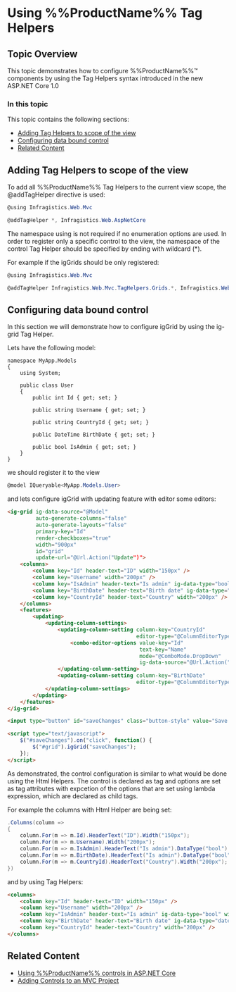 <!--
|metadata|
{
    "fileName": "tag-helpers",
    "controlName": "",
    "tags": ["ASP.NET MVC","Getting Started", "TagHelpers"]
}
|metadata|
-->

# Using %%ProductName%% Tag Helpers

## Topic Overview

This topic demonstrates how to configure %%ProductName%%™ components by using the Tag Helpers syntax introduced in the new ASP.NET Core 1.0

### In this topic

This topic contains the following sections:

-   [Adding Tag Helpers to scope of the view](#addtaghelper)
-   [Configuring data bound control](#control-configuration)
-   [Related Content](#related)

## <a id="addtaghelper"></a> Adding Tag Helpers to scope of the view

To add all %%ProductName%% Tag Helpers to the current view scope, the @addTagHelper directive is used:

```csharp
@using Infragistics.Web.Mvc

@addTagHelper *, Infragistics.Web.AspNetCore
```

The namespace using is not required if no enumeration options are used. 
In order to register only a specific control to the view, the namespace of the control Tag Helper should be specified by ending with wildcard (*).

For example if the igGrids should be only registered:

```csharp
@using Infragistics.Web.Mvc

@addTagHelper Infragistics.Web.Mvc.TagHelpers.Grids.*, Infragistics.Web.AspNetCore
```

## <a id="control-configuration"></a> Configuring data bound control

In this section we will demonstrate how to configure igGrid by using the ig-grid Tag Helper.

Lets have the following model:

```
namespace MyApp.Models
{
    using System;
 
    public class User
    {
        public int Id { get; set; }

        public string Username { get; set; }

        public string CountryId { get; set; }

        public DateTime BirthDate { get; set; }

        public bool IsAdmin { get; set; }
    }
}
```
we should register it to the view

```csharp
@model IQueryable<MyApp.Models.User>
```

and lets configure igGrid with updating feature with editor some editors:

```html
<ig-grid ig-data-source="@Model"
         auto-generate-columns="false"
         auto-generate-layouts="false"
         primary-key="Id"
         render-checkboxes="true" 
         width="900px"
         id="grid"
         update-url="@Url.Action("Update")">
	<columns>
		<column key="Id" header-text="ID" width="150px" />
		<column key="Username" width="200px" />
		<column key="IsAdmin" header-text="Is аdmin" ig-data-type="bool" width="200px" />
		<column key="BirthDate" header-text="Birth date" ig-data-type="date" width="100px" />
		<column key="CountryId" header-text="Country" width="200px" />
	</columns>
    <features>
        <updating>
            <updating-column-settings>
                <updating-column-setting column-key="CountryId" 
                                         editor-type="@ColumnEditorType.Combo">
                    <combo-editor-options value-key="Id"
                                          text-key="Name"
                                          mode="@ComboMode.DropDown"
                                          ig-data-source="@Url.Action("Countries")" />
                </updating-column-setting>
                <updating-column-setting column-key="BirthDate"
                                         editor-type="@ColumnEditorType.DatePicker" />
            </updating-column-settings>
        </updating>
    </features>
</ig-grid>

<input type="button" id="saveChanges" class="button-style" value="Save Changes" />

<script type="text/javascript">
    $("#saveChanges").on("click", function() {
        $("#grid").igGrid("saveChanges");
    });
</script>
```

As demonstrated, the control configuration is similar to what would be done using the Html Helpers.
The control is declared as tag and options are set as tag attributes with expcetion of the options 
that are set using lambda expression, which are declared as child tags.

For example the columns with Html Helper are being set:

```csharp
.Columns(column =>
{
    column.For(m => m.Id).HeaderText("ID").Width("150px");
    column.For(m => m.Username).Width("200px");
    column.For(m => m.IsAdmin).HeaderText("Is аdmin").DataType("bool").Width("200px");
    column.For(m => m.BirthDate).HeaderText("Is аdmin").DataType("bool").Width("200px");
    column.For(m => m.CountryId).HeaderText("Country").Width("200px");
})
```

and by using Tag Helpers:

```html
<columns>
    <column key="Id" header-text="ID" width="150px" />
    <column key="Username" width="200px" />
    <column key="IsAdmin" header-text="Is аdmin" ig-data-type="bool" width="200px" />
    <column key="BirthDate" header-text="Birth date" ig-data-type="date" width="100px" />
    <column key="CountryId" header-text="Country" width="200px" />
</columns>
```

## <a id="related"></a> Related Content
- [Using %%ProductName%% controls in ASP.NET Core](Using-IgniteUI-Controls-in-ASP.NET-Core-project.html)
- [Adding Controls to an MVC Project](Adding-NetAdvantage-Controls-to-an-MVC-Project.html)